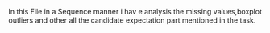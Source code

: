In this File in a Sequence manner  i hav e analysis the missing values,boxplot outliers and other all the candidate expectation part mentioned in the task.
